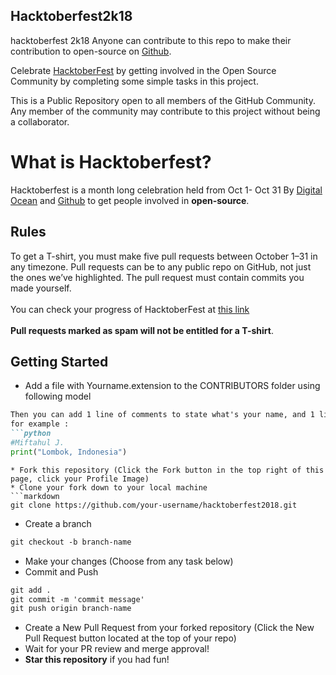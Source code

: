 ## Hacktoberfest2k18
hacktoberfest 2k18
Anyone can contribute to this repo to make their contribution to open-source on <a target="_blank" href="https://github.com/">Github</a>.<br>
 
 Celebrate <a href="https://hacktoberfest.digitalocean.com/" target="_blank">HacktoberFest</a> by getting involved in the Open Source Community by completing some simple tasks in this project.<br>
 
 This is a Public Repository open to all members of the GitHub Community. Any member of the community may contribute to this project without being a collaborator.
 
# What is Hacktoberfest?
 Hacktoberfest is a month long celebration held from Oct 1- Oct 31 By <a target="_blank" href="https://hacktoberfest.digitalocean.com/">Digital Ocean</a> and <a href="https://github.com/">Github</a> to get people involved in <strong>open-source</strong>.

<h2>Rules</h2>
 To get a T-shirt, you must make five pull requests between October 1–31 in any timezone. Pull requests can be to any public repo on GitHub, not just the ones we’ve highlighted. The pull request must contain commits you made yourself.
 <br><br>You can check your progress of HacktoberFest at <a target="_blank" href="https://hacktoberfest.digitalocean.com/stats/">this link</a><br><br><strong>Pull requests marked as spam will not be entitled for a T-shirt</strong>.

## Getting Started
* Add a file with Yourname.extension to the CONTRIBUTORS folder using following model
```markdown
Then you can add 1 line of comments to state what's your name, and 1 line print where you're from!
for example :
```python
#Miftahul J.
print("Lombok, Indonesia")
```
```
* Fork this repository (Click the Fork button in the top right of this page, click your Profile Image)
* Clone your fork down to your local machine
```markdown
git clone https://github.com/your-username/hacktoberfest2018.git
```
* Create a branch
```markdown
git checkout -b branch-name
```
* Make your changes (Choose from any task below)
* Commit and Push
```markdown
git add .
git commit -m 'commit message'
git push origin branch-name
```
* Create a New Pull Request from your forked repository (Click the New Pull Request button located at the top of your repo)
* Wait for your PR review and merge approval!
* __Star this repository__ if you had fun!

